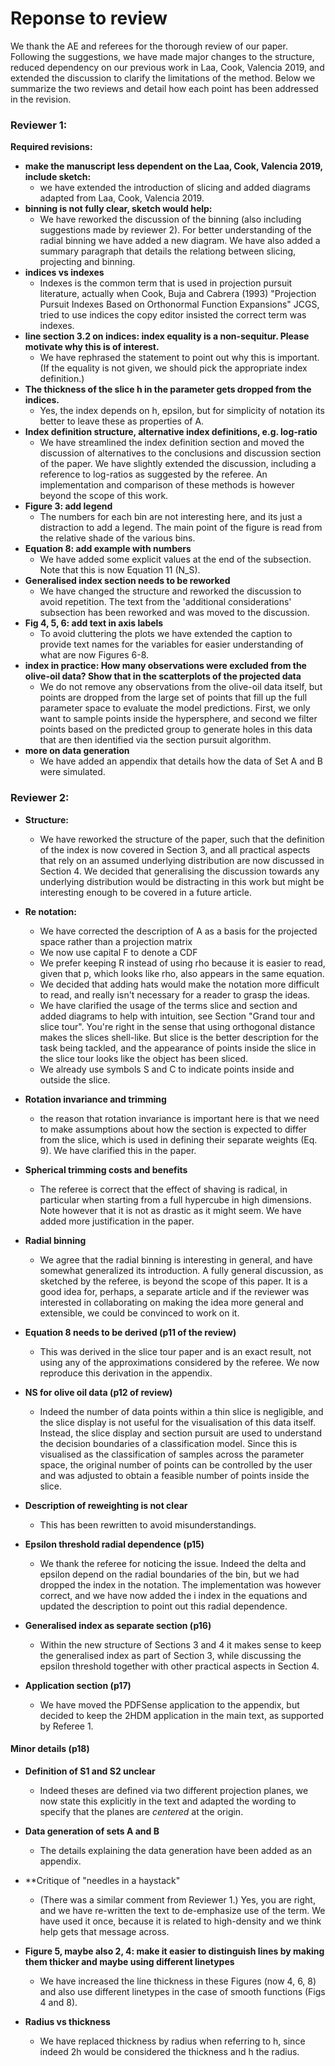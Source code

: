 # Reponse to review

We thank the AE and referees for the thorough review of our paper. Following the
suggestions, we have made major changes to the structure, reduced dependency on
our previous work in Laa, Cook, Valencia 2019, and extended the discussion to
clarify the limitations of the method. Below we summarize the two reviews and
detail how each point has been addressed in the revision.

### Reviewer 1:

**Required revisions:**

- **make the manuscript less dependent on the Laa, Cook, Valencia 2019, include
  sketch:**
  + we have extended the introduction of slicing and added diagrams adapted from
    Laa, Cook, Valencia 2019.
- **binning is not fully clear, sketch would help:**
  + We have reworked the discussion of the binning (also including suggestions
    made by reviewer 2). For better understanding of the radial binning we have
    added a new diagram. We have also added a summary paragraph that details the
    relationg between slicing, projecting and binning.
- **indices vs indexes**
  + Indexes is the common term that is used in projection pursuit literature, actually when Cook, Buja and Cabrera (1993) "Projection Pursuit Indexes Based on Orthonormal Function Expansions" JCGS, tried to use indices the copy editor insisted the correct term was indexes.
- **line section 3.2 on indices: index equality is a non-sequitur. Please motivate why this is of interest.**
  + We have rephrased the statement to point out why this is important. (If the equality is not given, we should pick the appropriate index definition.)
- **The thickness of the slice h in the parameter gets dropped from the indices.**
  + Yes, the index depends on h, epsilon, but for simplicity of notation its better to leave these as properties of A.
- **Index definition structure, alternative index definitions, e.g. log-ratio**
  + We have streamlined the index definition section and moved the discussion of
    alternatives to the conclusions and discussion section of the paper. We have
    slightly extended the discussion, including a reference to log-ratios as
    suggested by the referee. An implementation and comparison of these methods
    is however beyond the scope of this work.
- **Figure 3: add legend**
  + The numbers for each bin are not interesting here, and its just a distraction to add a legend. The main point of the figure is read from the relative shade of the various bins. 
- **Equation 8: add example with numbers**
  + We have added some explicit values at the end of the subsection. Note that
    this is now Equation 11 (N_S). 
- **Generalised index section needs to be reworked**
  + We have changed the structure and reworked the discussion to avoid repetition.
    The text from the 'additional considerations' subsection has been reworked and
    was moved to the discussion.
- **Fig 4, 5, 6: add text in axis labels**
  + To avoid cluttering the plots we have extended the caption to provide text
    names for the variables for easier understanding of what are now Figures 6-8.
- **index in practice: How many observations were excluded from the olive-oil data? Show that in the scatterplots of the projected data**
  + We do not remove any observations from the olive-oil data itself, but points are dropped
    from the large set of points that fill up the full parameter space to evaluate the model
    predictions. First, we only want to sample points inside the hypersphere, and second we
    filter points based on the predicted group to generate holes in this data that are then
    identified via the section pursuit algorithm.
- **more on data generation**
  + We have added an appendix that details how the data of Set A and B were simulated.

### Reviewer 2:

- **Structure:**
  + We have reworked the structure of the paper, such that the definition
    of the index is now covered in Section 3, and all practical aspects that rely
    on an assumed underlying distribution are now discussed in Section 4. We decided
    that generalising the discussion towards any underlying distribution would
    be distracting in this work but might be interesting enough to be covered in
    a future article. 

- **Re notation:**
  + We have corrected the description of A as a basis for the 
    projected space rather than a projection matrix
  + We now use capital F to denote a CDF
  + We prefer keeping R instead of using rho because it is easier to read, given
    that p, which looks like rho, also appears in the same equation.
  + We decided that adding hats would make the notation more difficult to read, and really isn't necessary for a reader to grasp the ideas. 
  + We have clarified the usage of the terms slice and section and added diagrams to help with intuition, see Section "Grand tour and slice tour". You're right in the sense that using orthogonal distance makes the slices shell-like. But slice is the better description for the task being tackled, and the appearance of points inside the slice in the slice tour looks like the object has been sliced.
  + We already use symbols S and C to indicate points inside and outside the slice.
  
- **Rotation invariance and trimming**
  + the reason that rotation invariance is
    important here is that we need to make assumptions about how the section
    is expected to differ from the slice, which is used in defining their
    separate weights (Eq. 9). We have clarified this in the paper. 
  
- **Spherical trimming costs and benefits**
  + The referee is correct that the effect of shaving is radical, in
    particular when starting from a full hypercube in high dimensions. Note
    however that it is not as drastic as it might seem. We have added more justification in the paper.
    
- **Radial binning**
  + We agree that the radial binning is interesting in general, and have somewhat generalized its introduction. A fully general discussion, as sketched by the referee, is beyond the scope of this paper. It is a good idea for, perhaps, a separate article and if the reviewer was interested in collaborating on making the idea more general and extensible, we could be convinced to work on it.
    
- **Equation 8 needs to be derived (p11 of the review)**
  + This was derived in the slice tour paper and is an exact result, not using
    any of the approximations considered by the referee. We now reproduce this
    derivation in the appendix.
  
- **NS for olive oil data (p12 of review)**
  + Indeed the number of data points within a thin slice is negligible, and the slice display is not useful for the visualisation of this data itself. Instead, the slice display and section pursuit are used to understand the decision boundaries of a classification model. Since this is visualised as the classification of samples across the parameter space, the original number of points can be controlled by the user and was adjusted to obtain a feasible number of points inside the slice.
  
- **Description of reweighting is not clear**
  + This has been rewritten to avoid misunderstandings.
  
- **Epsilon threshold radial dependence (p15)**
  + We thank the referee for noticing the issue. Indeed the delta and epsilon
    depend on the radial boundaries of the bin, but we had dropped the index in
    the notation. The implementation was however correct, and we have now
    added the i index in the equations and updated the description to point out
    this radial dependence.
  
- **Generalised index as separate section (p16)**
  + Within the new structure of Sections 3 and 4 it makes sense to keep the
    generalised index as part of Section 3, while discussing the epsilon
    threshold together with other practical aspects in Section 4.
    
- **Application section (p17)**
  + We have moved the PDFSense application to the appendix, but decided to
    keep the 2HDM application in the main text, as supported by Referee 1.
    
#### Minor details (p18)
- **Definition of S1 and S2 unclear**
  + Indeed theses are defined via two different projection planes, we now state
    this explicitly in the text and adapted the wording to specify that the
    planes are *centered* at the origin.
    
- **Data generation of sets A and B**
  + The details explaining the data generation have been added as an appendix.
  
- **Critique of "needles in a haystack"
  + (There was a similar comment from Reviewer 1.) Yes, you are right, and we have re-written the text to de-emphasize use of the term. We have used it once, because it is related to high-density and we think help gets that message across. 

- **Figure 5, maybe also 2, 4: make it easier to distinguish lines by making them thicker and maybe using different linetypes**
  + We have increased the line thickness in these Figures (now 4, 6, 8) and also use different linetypes in the case of smooth functions (Figs 4 and 8).
  
- **Radius vs thickness**
  + We have replaced thickness by radius when referring to h, since indeed 2h would be considered the thickness and h the radius.